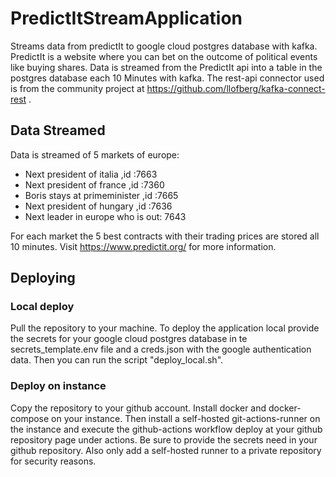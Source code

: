 # PredictItStreamApplication
Streams data from predictIt to google cloud postgres database with kafka. 
PredictIt is a website where you can bet on the outcome of political events like buying shares. 
Data is streamed from the PredictIt api into a table in the postgres database each 10 Minutes with kafka. The rest-api connector used is from the community project at 
https://github.com/llofberg/kafka-connect-rest . 

## Data Streamed

Data is streamed of 5 markets of europe:
  - Next president of italia ,id :7663
  - Next president of france ,id :7360
  - Boris stays at primeminister ,id :7665
  - Next president of hungary ,id :7636
  - Next leader in europe who is out: 7643

For each market the 5 best contracts with their trading prices are stored all 10 minutes. Visit 
https://www.predictit.org/ for more information. 

## Deploying

### Local deploy
Pull the repository to your machine.
To deploy the application local provide the secrets for your google cloud postgres database in te secrets_template.env file and a creds.json with the google authentication data.
Then you can run the script "deploy_local.sh".

### Deploy on instance
Copy the repository to your github account. 
Install docker and docker-compose on your instance. Then install a self-hosted git-actions-runner on the instance and execute the github-actions workflow deploy at your github repository page under actions. 
Be sure to provide the secrets need in your github repository. Also only add a self-hosted runner to a private repository for security reasons.
